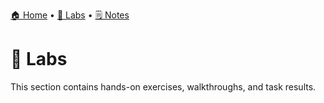 [🏠 Home](../README.md) • [🧪 Labs](../labs/README.md) • [🗒️ Notes](../notes/README.md)

# 🧪 Labs
This section contains hands-on exercises, walkthroughs, and task results.
